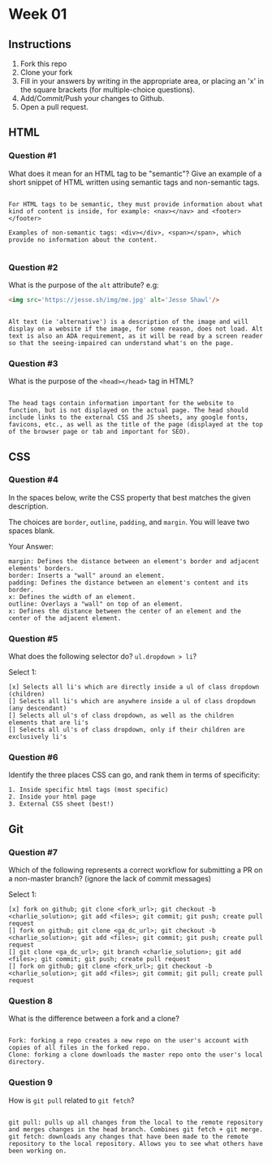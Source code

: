 # Week 01

## Instructions

1. Fork this repo
2. Clone your fork
3. Fill in your answers by writing in the appropriate area, or placing an 'x' in
the square brackets (for multiple-choice questions).
4. Add/Commit/Push your changes to Github.
5. Open a pull request.

## HTML

### Question #1

What does it mean for an HTML tag to be "semantic"? Give an example of a short snippet of HTML written using semantic tags and non-semantic tags.

```

For HTML tags to be semantic, they must provide information about what kind of content is inside, for example: <nav></nav> and <footer></footer>

Examples of non-semantic tags: <div></div>, <span></span>, which provide no information about the content.


```

### Question #2

What is the purpose of the `alt` attribute? e.g:

```html
<img src='https://jesse.sh/img/me.jpg' alt='Jesse Shawl'/>
```

```

Alt text (ie 'alternative') is a description of the image and will display on a website if the image, for some reason, does not load. Alt text is also an ADA requirement, as it will be read by a screen reader so that the seeing-impaired can understand what's on the page.

```

### Question #3

What is the purpose of the `<head></head>` tag in HTML?

```

The head tags contain information important for the website to function, but is not displayed on the actual page. The head should include links to the external CSS and JS sheets, any google fonts, favicons, etc., as well as the title of the page (displayed at the top of the browser page or tab and important for SEO).

```

## CSS

### Question #4

In the spaces below, write the CSS property that best matches the given description.

The choices are `border`, `outline`, `padding`, and `margin`. You will leave two spaces blank.

Your Answer:

```text
margin: Defines the distance between an element's border and adjacent elements' borders.
border: Inserts a "wall" around an element.
padding: Defines the distance between an element's content and its border.
x: Defines the width of an element.
outline: Overlays a "wall" on top of an element.
x: Defines the distance between the center of an element and the center of the adjacent element.
```

### Question #5

What does the following selector do?  `ul.dropdown > li`?

Select 1:
```
[x] Selects all li's which are directly inside a ul of class dropdown (children)
[] Selects all li's which are anywhere inside a ul of class dropdown (any descendant)
[] Selects all ul's of class dropdown, as well as the children elements that are li's
[] Selects all ul's of class dropdown, only if their children are exclusively li's
```

### Question #6

Identify the three places CSS can go, and rank them in terms of specificity:

```text
1. Inside specific html tags (most specific)
2. Inside your html page
3. External CSS sheet (best!)
```

## Git

### Question #7

Which of the following represents a correct workflow for submitting a PR on a non-master branch?
(ignore the lack of commit messages)

Select 1:
```
[x] fork on github; git clone <fork_url>; git checkout -b <charlie_solution>; git add <files>; git commit; git push; create pull request
[] fork on github; git clone <ga_dc_url>; git checkout -b <charlie_solution>; git add <files>; git commit; git push; create pull request
[] git clone <ga_dc_url>; git branch <charlie_solution>; git add <files>; git commit; git push; create pull request
[] fork on github; git clone <fork_url>; git checkout -b <charlie_solution>; git add <files>; git commit; git pull; create pull request
```

### Question 8

What is the difference between a fork and a clone?

```

Fork: forking a repo creates a new repo on the user's account with copies of all files in the forked repo.
Clone: forking a clone downloads the master repo onto the user's local directory.

```

### Question 9

How is `git pull` related to `git fetch`?

```

git pull: pulls up all changes from the local to the remote repository and merges changes in the head branch. Combines git fetch + git merge.
git fetch: downloads any changes that have been made to the remote repository to the local repository. Allows you to see what others have been working on.

```
